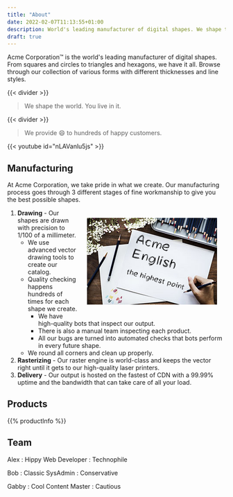 ```yaml
---
title: "About"
date: 2022-02-07T11:13:55+01:00
description: World's leading manufacturer of digital shapes. We shape the world. You live in it.
draft: true
---
```


Acme Corporation&trade; is the world's leading manufacturer of digital shapes. From squares and circles to triangles and hexagons, we have it all. Browse through our collection of various forms with different thicknesses and line styles.

{{< divider >}}

> We shape the world. You live in it.

{{< divider >}}

> We provide &#x1F604; to hundreds of happy customers.

{{< youtube id="nLAVanlu5js" >}}

## Manufacturing

At Acme Corporation, we take pride in what we create. Our manufacturing process goes through 3 different stages of fine workmanship to give you the best possible shapes.

<img style="float:right; margin: 20px;" src="./draw.jpg">

1. **Drawing** - Our shapes are drawn with precision to 1/100 of a millimeter.
   - We use advanced vector drawing tools to create our catalog.
   - Quality checking happens hundreds of times for each shape we create.
     - We have high-quality bots that inspect our output.
     - There is also a manual team inspecting each product.
     - All our bugs are turned into automated checks that bots perform in every future shape.
   - We round all corners and clean up properly.
2. **Rasterizing** - Our raster engine is world-class and keeps the vector right until it gets to our high-quality laser printers.
3. **Delivery** - Our output is hosted on the fastest of CDN with a 99.99% uptime and the bandwidth that can take care of all your load.

## Products

{{% productInfo %}}

## Team

Alex
: Hippy Web Developer
: Technophile

Bob
: Classic SysAdmin
: Conservative

Gabby
: Cool Content Master
: Cautious
